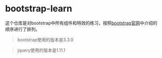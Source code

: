 bootstrap-learn
===============

这个仓库是对bootstrap中所有组件和特效的练习，按照[bootstrap官网](http://v3.bootcss.com/getting-started/)中介绍的顺序进行了排列。
> bootstrap使用的版本是3.3.0

> jquery使用的版本是1.11.1


